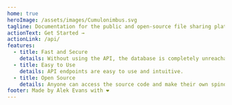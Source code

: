 ```yaml
---
home: true
heroImage: /assets/images/Cumulonimbus.svg
tagline: Documentation for the public and open-source file sharing platform Cumulonimbus.
actionText: Get Started →
actionLink: /api/
features:
  - title: Fast and Secure
    details: Without using the API, the database is completely unreachable to unauthorized persons.
  - title: Easy to Use
    details: API endpoints are easy to use and intuitive.
  - title: Open Source
    details: Anyone can access the source code and make their own spinoff of the service!
footer: Made by Alek Evans with ❤️
---
```

